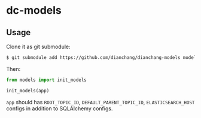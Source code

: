 # dc-models

## Usage

Clone it as git submodule:

```sh
$ git submodule add https://github.com/dianchang/dianchang-models models
```

Then:

```py
from models import init_models

init_models(app)
```

`app` should has `ROOT_TOPIC_ID`, `DEFAULT_PARENT_TOPIC_ID`, `ELASTICSEARCH_HOST` configs in addition to SQLAlchemy configs.
